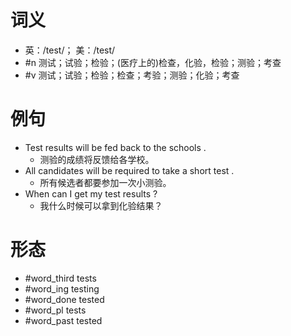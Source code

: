 # 词义
- 英：/test/； 美：/test/
- #n 测试；试验；检验；(医疗上的)检查，化验，检验；测验；考查
- #v 测试；试验；检验；检查；考验；测验；化验；考查
# 例句
- Test results will be fed back to the schools .
	- 测验的成绩将反馈给各学校。
- All candidates will be required to take a short test .
	- 所有候选者都要参加一次小测验。
- When can I get my test results ?
	- 我什么时候可以拿到化验结果？
# 形态
- #word_third tests
- #word_ing testing
- #word_done tested
- #word_pl tests
- #word_past tested
